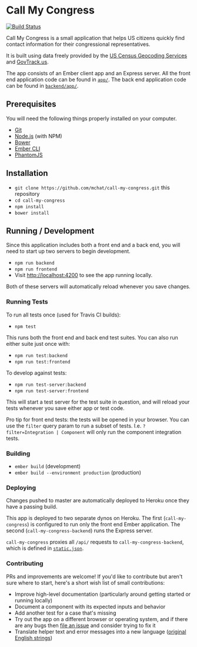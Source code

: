 # Call My Congress

[![Build Status](https://travis-ci.org/mchat/call-my-congress.svg?branch=master)](https://travis-ci.org/mchat/call-my-congress)

Call My Congress is a small application that helps US citizens quickly find contact information for their congressional representatives.

It is built using data freely provided by the [US Census Geocoding Services](https://geocoding.geo.census.gov/) and [GovTrack.us](https://www.govtrack.us/developers).

The app consists of an Ember client app and an Express server. All the front end application code can be found in [`app/`](app/). The back end application code can be found in [`backend/app/`](backend/app/).

## Prerequisites

You will need the following things properly installed on your computer.

* [Git](http://git-scm.com/)
* [Node.js](http://nodejs.org/) (with NPM)
* [Bower](http://bower.io/)
* [Ember CLI](http://ember-cli.com/)
* [PhantomJS](http://phantomjs.org/)

## Installation

* `git clone https://github.com/mchat/call-my-congress.git` this repository
* `cd call-my-congress`
* `npm install`
* `bower install`

## Running / Development

Since this application includes both a front end and a back end, you will need to start up two servers to begin development.

* `npm run backend`
* `npm run frontend`
* Visit [http://localhost:4200](http://localhost:4200) to see the app running locally.

Both of these servers will automatically reload whenever you save changes.

### Running Tests

To run all tests once (used for Travis CI builds):
* `npm test`

This runs both the front end and back end test suites. You can also run either suite just once with:
* `npm run test:backend`
* `npm run test:frontend`

To develop against tests:
* `npm run test-server:backend`
* `npm run test-server:frontend`

This will start a test server for the test suite in question, and will reload your tests whenever you save either app or test code.

Pro tip for front end tests: the tests will be opened in your browser. You can use the `filter` query param to run a subset of tests. I.e. `?filter=Integration | Component` will only run the component integration tests.

### Building

* `ember build` (development)
* `ember build --environment production` (production)

### Deploying

Changes pushed to master are automatically deployed to Heroku once they have a passing build.

This app is deployed to two separate dynos on Heroku. The first (`call-my-congress`) is configured to run only the front end Ember application. The second (`call-my-congress-backend`) runs the Express server.

`call-my-congress` proxies all `/api/` requests to `call-my-congress-backend`, which is defined in [`static.json`](static.json).

### Contributing

PRs and improvements are welcome! If you'd like to contribute but aren't sure where to start, here's a short wish list of small contributions:

* Improve high-level documentation (particularly around getting started or running locally)
* Document a component with its expected inputs and behavior
* Add another test for a case that's missing
* Try out the app on a different browser or operating system, and if there are any bugs then [file an issue](../../issues) and consider trying to fix it
* Translate helper text and error messages into a new language ([original English strings](app/locales/en/translations.js))
